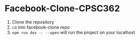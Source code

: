 # Facebook-Clone-CPSC362
1. Clone the repository
2. `cd` into facebook-clone repo
3. `npm run dev -- --open` will run the project on your localhost
